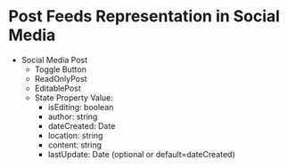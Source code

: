 # Post Feeds Representation in Social Media

- Social Media Post
    - Toggle Button
    - ReadOnlyPost
    - EditablePost
    - State Property Value:
        - isEditing: boolean
        - author: string
        - dateCreated: Date
        - location: string
        - content: string
        - lastUpdate: Date (optional or default=dateCreated)